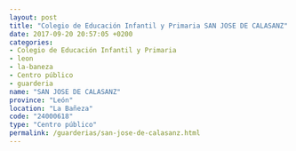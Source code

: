 ```yaml
---
layout: post
title: "Colegio de Educación Infantil y Primaria SAN JOSE DE CALASANZ"
date: 2017-09-20 20:57:05 +0200
categories:
- Colegio de Educación Infantil y Primaria
- leon
- la-baneza
- Centro público
- guarderia
name: "SAN JOSE DE CALASANZ"
province: "León"
location: "La Bañeza"
code: "24000618"
type: "Centro público"
permalink: /guarderias/san-jose-de-calasanz.html
---
```


